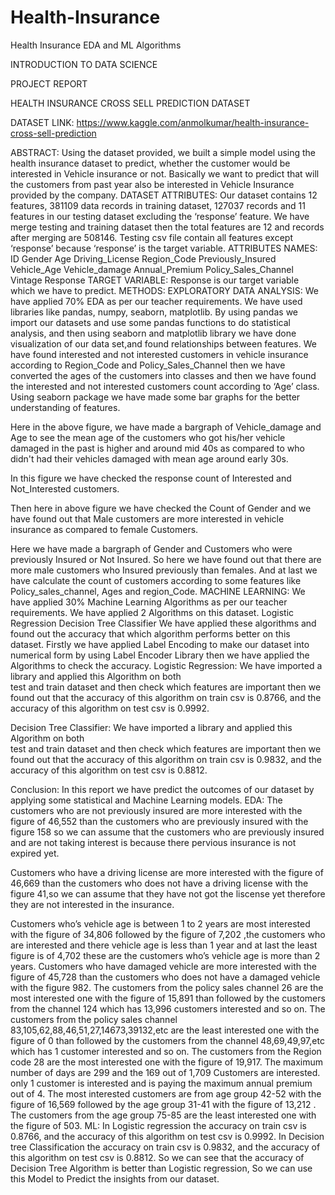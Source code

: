 # Health-Insurance
Health Insurance EDA and ML Algorithms

INTRODUCTION TO DATA SCIENCE


PROJECT REPORT


HEALTH INSURANCE CROSS SELL PREDICTION DATASET











DATASET LINK:
https://www.kaggle.com/anmolkumar/health-insurance-cross-sell-prediction

ABSTRACT:
Using the dataset provided, we built a simple model using the health insurance dataset to predict, whether the customer would be interested in Vehicle insurance or not. Basically we want to predict that will the customers from past year also be interested in Vehicle Insurance provided by the company.
DATASET ATTRIBUTES:
Our dataset contains 12 features, 381109 data records in training dataset, 127037 records and 11 features in our testing dataset excluding the ‘response’ feature. We have merge testing and training dataset then the total features are 12 and records after merging are 508146. Testing csv file contain all features except ‘response’ because ‘response’ is the target variable.
ATTRIBUTES NAMES:
ID
Gender
Age
Driving_License
Region_Code
Previously_Insured
Vehicle_Age
Vehicle_damage
Annual_Premium
Policy_Sales_Channel
Vintage
Response
TARGET VARIABLE:
Response is our target variable which we have to predict.
METHODS:
EXPLORATORY DATA ANALYSIS:
We have applied 70% EDA as per our teacher requirements.
We have used libraries like pandas, numpy, seaborn, matplotlib.
By using pandas we import our datasets and use some pandas functions to do statistical analysis, and then using seaborn and matplotlib library we have done visualization of our data set,and found relationships between features.
We have found interested and not interested customers in vehicle insurance according to Region_Code and Policy_Sales_Channel then we have converted the ages of the customers into classes and then we have found the interested and not interested customers count according to ‘Age’ class.
Using seaborn package we have made some bar graphs for the better understanding of features.









Here in the above figure, we have made a bargraph of Vehicle_damage and Age to see the mean age of the customers who got his/her vehicle damaged in the past is higher and around mid 40s as compared to who didn't had their vehicles damaged with mean age around early 30s.









In this figure we have checked the response count of Interested and Not_Interested customers.









Then here in above figure we have checked the Count of Gender and we have found out that Male customers are more interested in vehicle insurance as compared to female Customers.










Here we have made a bargraph of Gender and Customers who were previously Insured or Not Insured. So here we have found out that there are more male customers who Insured previously than females.
And at last we have calculate the count of customers according to some features like Policy_sales_channel, Ages and region_Code.
MACHINE LEARNING:
We have applied 30% Machine Learning Algorithms as per our teacher requirements.
We have applied 2 Algorithms on this dataset.
Logistic Regression
Decision Tree Classifier
We have applied these algorithms and found out the accuracy that which algorithm performs better on this dataset.
Firstly we have applied Label Encoding to make our dataset into numerical form by using Label Encoder Library then we have applied the Algorithms to check the accuracy.
Logistic Regression:
We have imported a library and applied this Algorithm on both  
test and train dataset and then check which features are important   then we found out that the accuracy of this algorithm on train csv is  0.8766, and the accuracy of this algorithm on test csv is 0.9992.

Decision Tree Classifier:
We have imported a library and applied this Algorithm on both  
test and train dataset and then check which features are important   then we found out that the accuracy of this algorithm on train csv is  0.9832, and the accuracy of this algorithm on test csv is 0.8812.

Conclusion:
In this report we have predict the outcomes of our dataset by 
applying some statistical and Machine Learning models.
EDA:
The customers who are not previously insured are more interested with the figure of 46,552 than the customers who are previously insured with the figure 158 so we can assume that the customers who are previously insured and are not taking interest is because there pervious insurance is not expired yet.
 
Customers who have a driving license are more interested with the figure of 46,669 than the customers who does not have a driving license with the figure 41,so we can assume that they have not got the liscense yet therefore they are not interested in the insurance. 
 
Customers who’s vehicle age is between 1 to 2 years are most interested with the figure of 34,806 followed by the figure of 7,202 ,the customers who are interested and there vehicle age is less than 1 year and at last the least figure is of 4,702 these are the customers who’s vehicle age is more than 2 years.
Customers who have damaged vehicle are more interested with the figure of 45,728 than the customers who does not have a damaged vehicle with the figure 982.
The customers from the policy sales channel 26 are the most interested one with the figure of 15,891 than followed by the customers from the channel 124 which has 13,996 customers interested and so on.
The customers from the policy sales channel 83,105,62,88,46,51,27,14673,39132,etc are the least interested one with the figure of 0 than followed by the customers from the channel 48,69,49,97,etc which has 1 customer interested and so on.
The customers from the Region code 28 are the most interested one with the figure of 19,917.
The maximum number of days are 299 and the 169 out of 1,709 Customers are interested.
only 1 customer is interested and  is paying the maximum annual premium out of 4.
The most interested customers are from age group 42-52 with the figure of 16,569 followed by the age group 31-41 with the figure of 13,212 .
The customers from the age group 75-85 are the least interested one with the figure of 503.
ML:
In Logistic regression the accuracy on train csv is  0.8766, and the accuracy of this algorithm on test csv is 0.9992.
In Decision tree Classification the accuracy on train csv is  0.9832, and the accuracy of this algorithm on test csv is 0.8812.
So we can see that the accuracy of Decision Tree Algorithm is better than Logistic regression, So we can use this Model to Predict the insights from our dataset.

